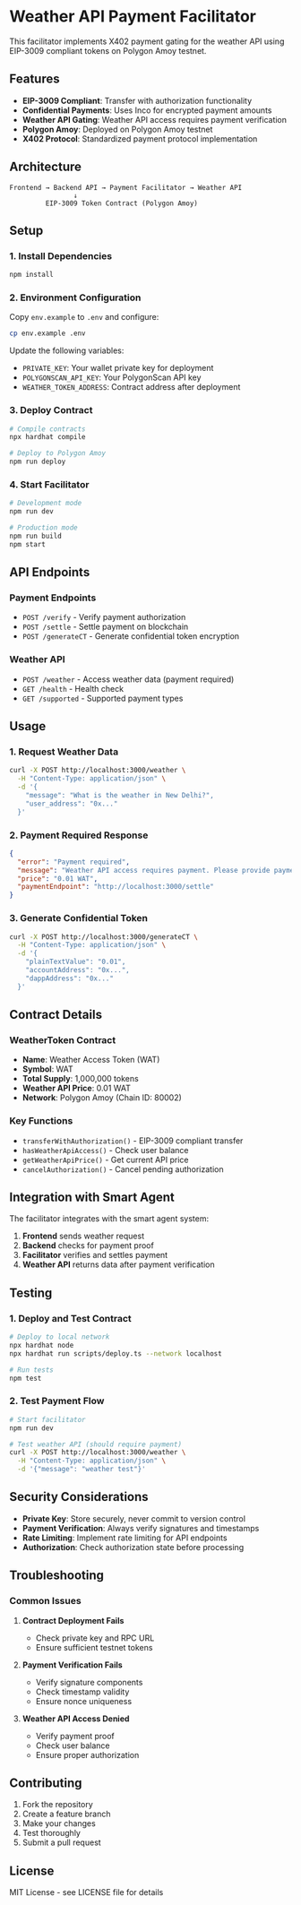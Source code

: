 # Weather API Payment Facilitator

This facilitator implements X402 payment gating for the weather API using EIP-3009 compliant tokens on Polygon Amoy testnet.

## Features

- **EIP-3009 Compliant**: Transfer with authorization functionality
- **Confidential Payments**: Uses Inco for encrypted payment amounts
- **Weather API Gating**: Weather API access requires payment verification
- **Polygon Amoy**: Deployed on Polygon Amoy testnet
- **X402 Protocol**: Standardized payment protocol implementation

## Architecture

```
Frontend → Backend API → Payment Facilitator → Weather API
                ↓
         EIP-3009 Token Contract (Polygon Amoy)
```

## Setup

### 1. Install Dependencies

```bash
npm install
```

### 2. Environment Configuration

Copy `env.example` to `.env` and configure:

```bash
cp env.example .env
```

Update the following variables:
- `PRIVATE_KEY`: Your wallet private key for deployment
- `POLYGONSCAN_API_KEY`: Your PolygonScan API key
- `WEATHER_TOKEN_ADDRESS`: Contract address after deployment

### 3. Deploy Contract

```bash
# Compile contracts
npx hardhat compile

# Deploy to Polygon Amoy
npm run deploy
```

### 4. Start Facilitator

```bash
# Development mode
npm run dev

# Production mode
npm run build
npm start
```

## API Endpoints

### Payment Endpoints

- `POST /verify` - Verify payment authorization
- `POST /settle` - Settle payment on blockchain
- `POST /generateCT` - Generate confidential token encryption

### Weather API

- `POST /weather` - Access weather data (payment required)
- `GET /health` - Health check
- `GET /supported` - Supported payment types

## Usage

### 1. Request Weather Data

```bash
curl -X POST http://localhost:3000/weather \
  -H "Content-Type: application/json" \
  -d '{
    "message": "What is the weather in New Delhi?",
    "user_address": "0x..."
  }'
```

### 2. Payment Required Response

```json
{
  "error": "Payment required",
  "message": "Weather API access requires payment. Please provide payment proof.",
  "price": "0.01 WAT",
  "paymentEndpoint": "http://localhost:3000/settle"
}
```

### 3. Generate Confidential Token

```bash
curl -X POST http://localhost:3000/generateCT \
  -H "Content-Type: application/json" \
  -d '{
    "plainTextValue": "0.01",
    "accountAddress": "0x...",
    "dappAddress": "0x..."
  }'
```

## Contract Details

### WeatherToken Contract

- **Name**: Weather Access Token (WAT)
- **Symbol**: WAT
- **Total Supply**: 1,000,000 tokens
- **Weather API Price**: 0.01 WAT
- **Network**: Polygon Amoy (Chain ID: 80002)

### Key Functions

- `transferWithAuthorization()` - EIP-3009 compliant transfer
- `hasWeatherApiAccess()` - Check user balance
- `getWeatherApiPrice()` - Get current API price
- `cancelAuthorization()` - Cancel pending authorization

## Integration with Smart Agent

The facilitator integrates with the smart agent system:

1. **Frontend** sends weather request
2. **Backend** checks for payment proof
3. **Facilitator** verifies and settles payment
4. **Weather API** returns data after payment verification

## Testing

### 1. Deploy and Test Contract

```bash
# Deploy to local network
npx hardhat node
npx hardhat run scripts/deploy.ts --network localhost

# Run tests
npm test
```

### 2. Test Payment Flow

```bash
# Start facilitator
npm run dev

# Test weather API (should require payment)
curl -X POST http://localhost:3000/weather \
  -H "Content-Type: application/json" \
  -d '{"message": "weather test"}'
```

## Security Considerations

- **Private Key**: Store securely, never commit to version control
- **Payment Verification**: Always verify signatures and timestamps
- **Rate Limiting**: Implement rate limiting for API endpoints
- **Authorization**: Check authorization state before processing

## Troubleshooting

### Common Issues

1. **Contract Deployment Fails**
   - Check private key and RPC URL
   - Ensure sufficient testnet tokens

2. **Payment Verification Fails**
   - Verify signature components
   - Check timestamp validity
   - Ensure nonce uniqueness

3. **Weather API Access Denied**
   - Verify payment proof
   - Check user balance
   - Ensure proper authorization

## Contributing

1. Fork the repository
2. Create a feature branch
3. Make your changes
4. Test thoroughly
5. Submit a pull request

## License

MIT License - see LICENSE file for details

